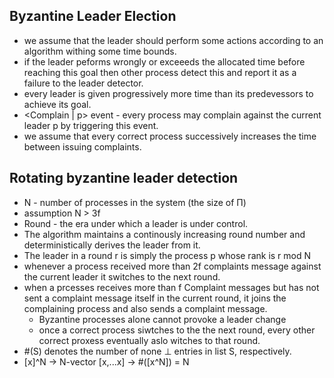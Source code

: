 Byzantine Leader Election
--------------------------
- we assume that the leader should perform some actions according to an algorithm withing some time bounds.
- if the leader peforms wrongly or exceeeds the allocated time before reaching this goal then other process detect this and report it as a failure to the leader detector.
- every leader is given progressively more time than its predevessors to achieve its goal.
- <Complain | p> event - every process may complain against the current leader p by triggering this event.
- we assume that every correct process successively increases the time between issuing complaints.

Rotating byzantine leader detection
-----------------------------------
- N - number of processes in the system (the size of Π)
- assumption N > 3f
- Round - the era under which a leader is under control.
- The algorithm maintains a continously increasing round number and deterministically derives the leader from it.
- The leader in a round r is simply the process p whose rank is r mod N
- whenever a process received more than 2f complaints message against the current leader it switches to the next round.
- when a prcesses receives more than f Complaint messages but has not sent a complaint message itself in the current round, it joins the complaining process and also sends a complaint message. 
    - Byzantine processes alone cannot provoke a leader change
    - once a correct process siwtches to the the next round, every other correct proxess eventually aslo witches to that round.
- #(S) denotes the number of none ⊥ entries in list S, respectively.
- [x]^N -> N-vector [x,...x] -> #([x^N]) = N